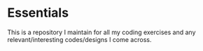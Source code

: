 # Essentials
This is a repository I maintain for all my coding exercises and any relevant/interesting codes/designs I come across.
